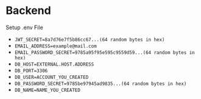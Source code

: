 # Backend
Setup .env File
- ```JWT_SECRET=8a7d76e7f5b86cc67...(64 random bytes in hex)```
- ```EMAIL_ADDRESS=example@mail.com```
- ```EMAIL_PASSWORD_SECRET=9785a95f95e595c9559d59...(64 random bytes in hex)```
- ```DB_HOST=EXTERNAL.HOST.ADDRESS```
- ```DB_PORT=3306```
- ```DB_USER=ACCOUNT_YOU_CREATED```
- ```DB_PASSWORD_SECRET=9785be97945ad9835...(64 random bytes in hex)```
- ```DB_NAME=NAME_YOU_CREATED```
